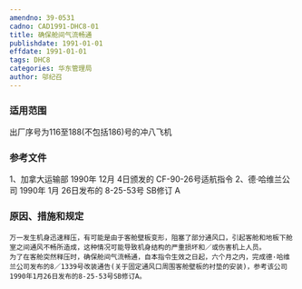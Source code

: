 ```yaml
---
amendno: 39-0531
cadno: CAD1991-DHC8-01
title: 确保舱间气流畅通
publishdate: 1991-01-01
effdate: 1991-01-01
tags: DHC8
categories: 华东管理局
author: 邬纪召
---
```


### 适用范围 
出厂序号为116至188(不包括186)号的冲八飞机

<!--more-->
### 参考文件
1、加拿大运输部 1990年 12月 4日颁发的 CF-90-26号适航指令
 2、德·哈维兰公司 1990年 1月 26日发布的 8-25-53号 SB修订 A 

### 原因、措施和规定 
    万一发生机身迅速释压，有可能是由于客舱壁板变形，阻塞了部分通风口，引起客舱和地板下舱室之间通风不畅所造成，这种情况可能导致机身结构的严重损坏和／或伤害机上人员。 
    为了在客舱突然释压时，确保舱间气流畅通，自本指令生效之日起，六个月之内，完成德·哈维兰公司发布的8／1339号改装通告(关于固定通风口周围客舱壁板的衬垫的安装)，参考该公司1990年1月26日发布的8-25-53号SB修订A。
